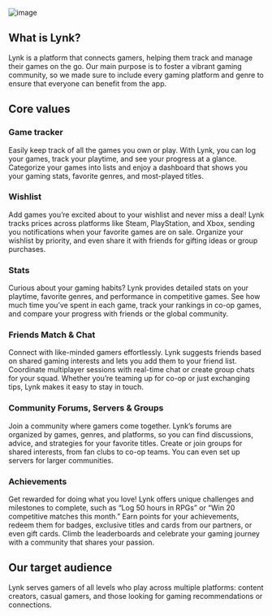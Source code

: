 ![image](https://github.com/user-attachments/assets/5ddfb1d9-d9eb-473f-8f8f-08c40f9fe93d)


## What is Lynk?
Lynk is a platform that connects gamers, helping them track and manage their games on the go. Our main purpose is to foster a vibrant gaming community, so we made sure to include every gaming platform and genre to ensure that everyone can benefit from the app.

## Core values
### Game tracker
Easily keep track of all the games you own or play. With Lynk, you can log your games, track your playtime, and see your progress at a glance. Categorize your games into lists and enjoy a dashboard that shows you your gaming stats, favorite genres, and most-played titles.

### Wishlist
Add games you’re excited about to your wishlist and never miss a deal! Lynk tracks prices across platforms like Steam, PlayStation, and Xbox, sending you notifications when your favorite games are on sale. Organize your wishlist by priority, and even share it with friends for gifting ideas or group purchases.

### Stats
Curious about your gaming habits? Lynk provides detailed stats on your playtime, favorite genres, and performance in competitive games. See how much time you’ve spent in each game, track your rankings in co-op games, and compare your progress with friends or the global community.

### Friends Match & Chat
Connect with like-minded gamers effortlessly. Lynk suggests friends based on shared gaming interests and lets you add them to your friend list. Coordinate multiplayer sessions with real-time chat or create group chats for your squad. Whether you’re teaming up for co-op or just exchanging tips, Lynk makes it easy to stay in touch.

### Community Forums, Servers & Groups
Join a community where gamers come together. Lynk’s forums are organized by games, genres, and platforms, so you can find discussions, advice, and strategies for your favorite titles. Create or join groups for shared interests, from fan clubs to co-op teams. You can even set up servers for larger communities.

### Achievements
Get rewarded for doing what you love! Lynk offers unique challenges and milestones to complete, such as “Log 50 hours in RPGs” or “Win 20 competitive matches this month.” Earn points for your achievements, redeem them for badges, exclusive titles and cards from our partners, or even gift cards. Climb the leaderboards and celebrate your gaming journey with a community that shares your passion.

## Our target audience
Lynk serves gamers of all levels who play across multiple platforms: content creators, casual gamers, and those looking for gaming recommendations or connections.
